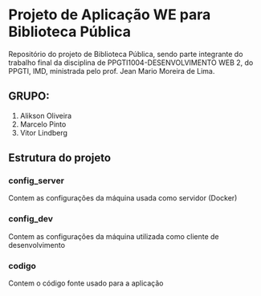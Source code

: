 # Projeto de Aplicação WE para Biblioteca Pública
Repositório do projeto de Biblioteca Pública, sendo parte integrante do trabalho final da disciplina de PPGTI1004-DESENVOLVIMENTO WEB 2, do PPGTI, IMD, ministrada pelo prof. Jean Mario Moreira de Lima.

## GRUPO:
1. Alikson Oliveira
2. Marcelo Pinto
3. Vitor Lindberg

## Estrutura do projeto

### config_server
Contem as configurações da máquina usada como servidor (Docker)

### config_dev
Contem as configurações da máquina utilizada como cliente de desenvolvimento

### codigo
Contem o código fonte usado para a aplicação


